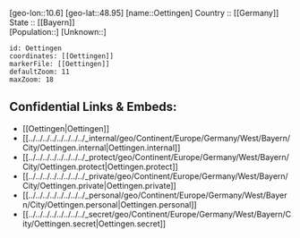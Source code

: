 ﻿---
location: [48.95,10.6] 
mapzoom: [7,12] 
mapmarker: city 
type: City
tags:
- geo/City


SpocWebEntityId: 33068
isDeleted: false
confidential: public

---
[geo-lon::10.6] 
[geo-lat::48.95] 
[name::Oettingen] 
Country :: [[Germany]]  
State :: [[Bayern]]  
[Population::] 
[Unknown::] 


```leaflet
id: Oettingen
coordinates: [[Oettingen]] 
markerFile: [[Oettingen]] 
defaultZoom: 11 
maxZoom: 18
```


## Confidential Links & Embeds: 
- [[Oettingen|Oettingen]]  
- [[../../../../../../../../_internal/geo/Continent/Europe/Germany/West/Bayern/City/Oettingen.internal|Oettingen.internal]] 
- [[../../../../../../../../_protect/geo/Continent/Europe/Germany/West/Bayern/City/Oettingen.protect|Oettingen.protect]] 
- [[../../../../../../../../_private/geo/Continent/Europe/Germany/West/Bayern/City/Oettingen.private|Oettingen.private]] 
- [[../../../../../../../../_personal/geo/Continent/Europe/Germany/West/Bayern/City/Oettingen.personal|Oettingen.personal]] 
- [[../../../../../../../../_secret/geo/Continent/Europe/Germany/West/Bayern/City/Oettingen.secret|Oettingen.secret]] 

